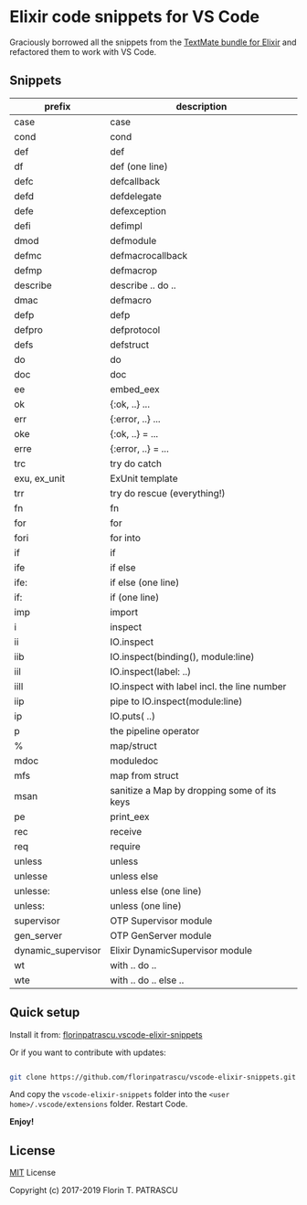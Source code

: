# Elixir code snippets for VS Code

Graciously borrowed all the snippets from the [TextMate bundle for Elixir](https://github.com/elixir-editors/elixir-tmbundle) and refactored them to work with VS Code.

## Snippets

| prefix       | description                                 |
|--------------|---------------------------------------------|
| case         | case                                        |
| cond         | cond                                        |
| def          | def                                         |
| df           | def (one line)                              |
| defc         | defcallback                                 |
| defd         | defdelegate                                 |
| defe         | defexception                                |
| defi         | defimpl                                     |
| dmod         | defmodule                                   |
| defmc        | defmacrocallback                            |
| defmp        | defmacrop                                   |
| describe     | describe .. do ..                           |
| dmac         | defmacro                                    |
| defp         | defp                                        |
| defpro       | defprotocol                                 |
| defs         | defstruct                                   |
| do           | do                                          |
| doc          | doc                                         |
| ee           | embed_eex                                   |
| ok           | {:ok, ..} ...                               |
| err          | {:error, ..} ...                            |
| oke          | {:ok, ..} = ...                             |
| erre         | {:error, ..} = ...                          |
| trc          | try do catch                                |
| exu, ex_unit | ExUnit template                             |
| trr          | try do rescue (everything!)                 |
| fn           | fn                                          |
| for          | for                                         |
| fori         | for into                                    |
| if           | if                                          |
| ife          | if else                                     |
| ife:         | if else (one line)                          |
| if:          | if (one line)                               |
| imp          | import                                      |
| i            | inspect                                     |
| ii           | IO.inspect                                  |
| iib          | IO.inspect(binding(), module:line)          |
| iil          | IO.inspect(label: ..)                       |
| iill         | IO.inspect with label incl. the line number |
| iip          | pipe to IO.inspect(module:line)             |
| ip           | IO.puts( ..)                                |
| p                  | the pipeline operator |>                    |
| %                  | map/struct                                  |
| mdoc               | moduledoc                                   |
| mfs                | map from struct                             |
| msan               | sanitize a Map by dropping some of its keys |
| pe                 | print_eex                                   |
| rec                | receive                                     |
| req                | require                                     |
| unless             | unless                                      |
| unlesse            | unless else                                 |
| unlesse:           | unless else (one line)                      |
| unless:            | unless (one line)                           |
| supervisor         | OTP Supervisor module                       |
| gen_server         | OTP GenServer module                        |
| dynamic_supervisor | Elixir DynamicSupervisor module             |
| wt                 | with .. do ..                               |
| wte                | with .. do .. else ..                       |

## Quick setup

Install it from: [florinpatrascu.vscode-elixir-snippets](https://marketplace.visualstudio.com/items?itemName=florinpatrascu.vscode-elixir-snippets)

Or if you want to contribute with updates:

```sh

git clone https://github.com/florinpatrascu/vscode-elixir-snippets.git
```

And copy the `vscode-elixir-snippets` folder into the `<user home>/.vscode/extensions` folder. Restart Code.

**Enjoy!**

## License

[MIT](LICENSE) License

Copyright (c) 2017-2019 Florin T. PATRASCU
